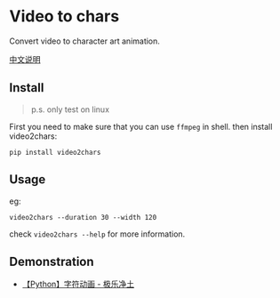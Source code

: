# Video to chars

Convert video to character art animation.

[中文说明](/doc/README-zh-cn.md)

## Install

>p.s. only test on linux

First you need to make sure that you can use `ffmpeg` in shell.
then install video2chars:
```
pip install video2chars
```

## Usage

eg: 
```
video2chars --duration 30 --width 120
```

check `video2chars --help` for more information.


## Demonstration

- [【Python】字符动画 - 极乐净土](https://www.bilibili.com/video/av30469888/)
